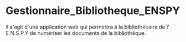 # Gestionnaire_Bibliotheque_ENSPY
Il s'agit d'une application web qui permettra à la bibliothécaire de l' E.N.S.P.Y de numériser les documents de la bibliothèque.
